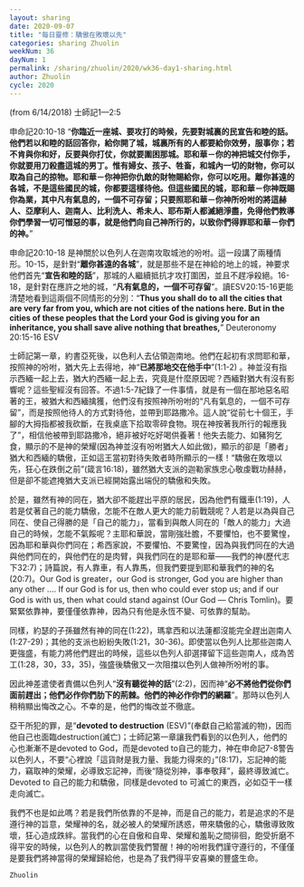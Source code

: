 ```yaml
---
layout: sharing
date: 2020-09-07
title: "每日靈修：驕傲在敗壞以先"
categories: sharing Zhuolin
weekNum: 36
dayNum: 1
permalink: /sharing/zhuolin/2020/wk36-day1-sharing.html
author: Zhuolin
cycle: 2020
---
```

(from 6/14/2018)
士師記1—2:5  

申命記20:10-18 “**你臨近一座城、要攻打的時候，先要對城裏的民宣告和睦的話。他們若以和睦的話回答你，給你開了城，城裏所有的人都要給你效勞，服事你；若不肯與你和好，反要與你打仗，你就要圍困那城。耶和華－你的神把城交付你手，你就要用刀殺盡這城的男丁。惟有婦女、孩子、牲畜，和城內一切的財物，你可以取為自己的掠物。耶和華－你神把你仇敵的財物賜給你，你可以吃用。離你甚遠的各城，不是這些國民的城，你都要這樣待他。但這些國民的城，耶和華－你神既賜你為業，其中凡有氣息的，一個不可存留；只要照耶和華－你神所吩咐的將這赫人、亞摩利人、迦南人、比利洗人、希未人、耶布斯人都滅絕淨盡，免得他們教導你們學習一切可憎惡的事，就是他們向自己神所行的，以致你們得罪耶和華－你們的神。**”  

申命記20:10-18 是神關於以色列人在迦南攻取城池的吩咐。這一段講了兩種情形。10-15，是針對“**離你甚遠的各城**”，就是那些不是在神給的地上的城，神要求他們首先“**宣告和睦的話**”，那城的人繼續抵抗才攻打圍困，並且不趕凈殺絕。16-18，是針對在應許之地的城，“**凡有氣息的，一個不可存留**”。讀ESV20:15-16更能清楚地看到這兩個不同情形的分別：“**Thus you shall do to all the cities that are very far from you, which are not cities of the nations here. But in the cities of these peoples that the Lord your God is giving you for an inheritance, you shall save alive nothing that breathes,**” Deuteronomy 20:15-16 ESV  

士師記第一章，約書亞死後，以色利人去佔領迦南地。他們在起初有求問耶和華，按照神的吩咐，猶大先上去得地，神“**已將那地交在他手中**”(1:1-2) 。神並沒有指示西緬一起上去，猶大約西緬一起上去，究竟是什麼原因呢？西緬對猶大有沒有影響呢？這些聖經沒有回答。不過1:5-7紀錄了一件事情，就是有一個在那地惡名昭著的王，被猶大和西緬擒獲，他們沒有按照神所吩咐的“凡有氣息的，一個不可存留”，而是按照他待人的方式對待他，並帶到耶路撒冷。這人說“從前七十個王，手腳的大拇指都被我砍斷，在我桌底下拾取零碎食物。現在神按著我所行的報應我了”，相信他被帶到耶路撒冷，絕非被好吃好喝供養著！他失去能力、如豬狗乞食，顯示的不是神的榮耀(因為神並沒有吩咐猶大人如此做)，顯示的卻是「勝者」猶大和西緬的驕傲，正如這王當初對待失敗者時所顯示的一樣！“驕傲在敗壞以先，狂心在跌倒之前”(箴言16:18)，雖然猶大支派的迦勒家族忠心敬虔戰功赫赫，但是卻不能遮掩猶大支派已經開始露出端倪的驕傲和失敗。  

於是，雖然有神的同在，猶大卻不能趕出平原的居民，因為他們有鐵車(1:19)，人若是仗著自己的能力驕傲，怎能不在敵人更大的能力前戰競呢？人若是以為與自己同在、使自己得勝的是「自己的能力」，當看到與敵人同在的「敵人的能力」大過自己的時候，怎能不氣餒呢？主耶和華說，當剛強壯膽，不要懼怕，也不要驚惶，因為耶和華與你們同在；希西家說，不要懼怕、不要驚惶，因為與我們同在的大過與他們同在的，與他們在的是肉臂，與我們同在的是耶和華——我們的神(歷代志下32:7)；詩篇說，有人靠車，有人靠馬，但我們要提到耶和華我們的神的名(20:7)。Our God is greater，our God is stronger, God you are higher than any other .... If our God is for us, then who could ever stop us; and if our God is with us, then what could stand against (Our God — Chris Tomlin)。要緊緊依靠神，要僅僅依靠神，因為只有他是永恆不變、可依靠的幫助。  

同樣，約瑟的子孫雖然有神的同在(1:22)，瑪拿西和以法蓮都沒能完全趕出迦南人(1:27-29)；其他的支派也紛紛失敗(1:21，30-36)。即使當以色列人比那些迦南人更強盛，有能力將他們趕出的時候，這些以色列人卻選擇留下這些迦南人，成為苦工(1:28，30，33，35)，強盛後驕傲又一次阻擋以色列人做神所吩咐的事。  

因此神差遣使者責備以色列人“**沒有聽從神的話**”(2:2)，因而神“**必不將他們從你們面前趕出；他們必作你們肋下的荊棘。他們的神必作你們的網羅**”。那時以色列人稍稍顯出悔改之心。不幸的是，他們的悔改並不徹底。  

亞干所犯的罪，是“**devoted to destruction** (ESV)”(奉獻自己給當滅的物)，因而他自己也面臨destruction(滅亡)；士師記第一章讓我們看到的以色列人，他們的心也漸漸不是devoted to God，而是devoted to自己的能力，神在申命記7-8警告以色列人，不要“心裡說「這貨財是我力量、我能力得來的」”(8:17)，忘記神的能力，竊取神的榮耀，必導致忘記神，而後“隨從別神，事奉敬拜”，最終導致滅亡。Devoted to 自己的能力和驕傲，同樣是devoted to 可滅亡的東西，必如亞干一樣走向滅亡。  

我們不也是如此嗎？若是我們所依靠的不是神，而是自己的能力，若是追求的不是遵行神的旨意，榮耀神的名，就必被人的榮耀所誘惑，帶來驕傲的心，驕傲導致敗壞，狂心造成跌絆。當我們的心在自傲和自卑、榮耀和羞恥之間徘徊，飽受折磨不得平安的時候，以色列人的教訓當使我們警醒！神的吩咐我們謹守遵行的，不僅僅是要我們將神當得的榮耀歸給他，也是為了我們得平安喜樂的豐盛生命。  

`Zhuolin`
